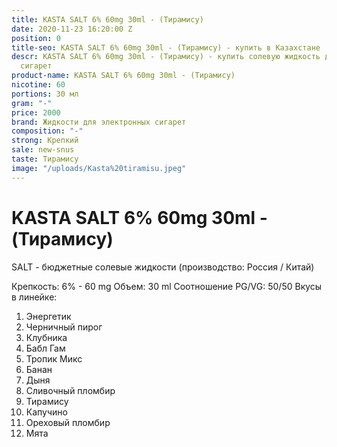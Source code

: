 ```yaml
---
title: KASTA SALT 6% 60mg 30ml - (Тирамису)
date: 2020-11-23 16:20:00 Z
position: 0
title-seo: KASTA SALT 6% 60mg 30ml - (Тирамису) - купить в Казахстане
descr: KASTA SALT 6% 60mg 30ml - (Тирамису) - купить солевую жидкость для электронных
  сигарет
product-name: KASTA SALT 6% 60mg 30ml - (Тирамису)
nicotine: 60
portions: 30 мл
gram: "-"
price: 2000
brand: Жидкости для электронных сигарет
composition: "-"
strong: Крепкий
sale: new-snus
taste: Тирамису
image: "/uploads/Kasta%20tiramisu.jpeg"
---
```


# KASTA SALT 6% 60mg 30ml - (Тирамису)
SALT - бюджетные солевые жидкости (производство: Россия / Китай)

Крепкость: 6% - 60 mg Объем: 30 ml Соотношение PG/VG: 50/50 Вкусы в линейке:

1. Энергетик
2. Черничный пирог
3. Клубника
4. Бабл Гам
5. Тропик Микс
6. Банан
7. Дыня
8. Сливочный пломбир
9. Тирамису
10. Капучино
11. Ореховый пломбир
12. Мята